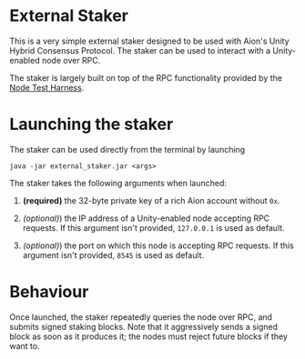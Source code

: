 # External Staker

This is a very simple external staker designed to be used with Aion's Unity Hybrid Consensus Protocol. The staker can be used to interact with a Unity-enabled node over RPC.

The staker is largely built on top of the RPC functionality provided by the [Node Test Harness](https://github.com/aionnetwork/node_test_harness "Node Test Harness").

# Launching the staker

The staker can be used directly from the terminal by launching

`java -jar external_staker.jar <args>`

The staker takes the following arguments when launched:

1. **(required)** the 32-byte private key of a rich Aion account without `0x`. 

2. *(optional)*) the IP address of a Unity-enabled node accepting RPC requests. If this argument isn't provided, `127.0.0.1` is used as default.

3. *(optional)*) the port on which this node is accepting RPC requests. If this argument isn't provided, `8545` is used as default.

# Behaviour

Once launched, the staker repeatedly queries the node over RPC, and submits signed staking blocks. Note that it aggressively sends a signed block as soon as it produces it; the nodes must reject future blocks if they want to.
